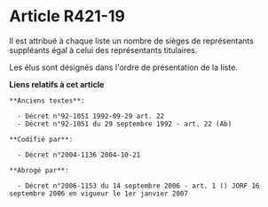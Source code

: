 # Article R421-19

Il est attribué à chaque liste un nombre de sièges de représentants suppléants égal à celui des représentants titulaires.

Les élus sont désignés dans l'ordre de présentation de la liste.

**Liens relatifs à cet article**

	**Anciens textes**:

	  - Décret n°92-1051 1992-09-29 art. 22
	  - Décret n°92-1051 du 29 septembre 1992 - art. 22 (Ab)

	**Codifié par**:

	  - Décret n°2004-1136 2004-10-21

	**Abrogé par**:

	  - Décret n°2006-1153 du 14 septembre 2006 - art. 1 () JORF 16 septembre 2006 en vigueur le 1er janvier 2007
